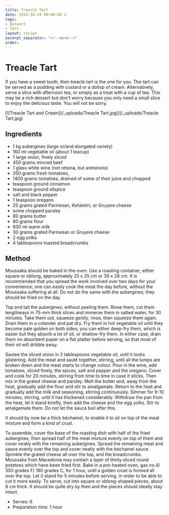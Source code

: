 ```yaml
---
title: Treacle Tart
date: 2019-10-19 00:00:00 Z
tags:
- Dessert
- Tart
layout: recipe
excerpt_separator: "<!--more-->"
order:
---
```


# Treacle Tart

If you have a sweet tooth, then treacle tart is the one for you. The tart can be served as a pudding with custard or a dollop of cream. Alternatively, serve a slice with afternoon tea, or simply as a treat with a cup of tea. This may be a rich dessert but don't worry because you only need a small slice to enjoy the delicious taste. You will not be sorry.

<!--more-->

[![Treacle Tart and Cream](/_uploads/Treacle Tart.jpg)](/_uploads/Treacle Tart.jpg)

## Ingredients

- 1 kg aubergines (large or/and elongated variety)
- 160 ml vegetable oil (about 1 teacup)
- 1 large onion, finely sliced
- 450 grams minced beef
- 1 glass white wine (not retsina, but aretsinoto)
- 350 grams fresh tomatoes,
- 1400 grams tomatoes, drained of some of their juice and chopped
- teaspoon ground cinnamon
- teaspoon ground allspice
- salt and black pepper
- 1 teaspoon oregano
- 25 grams grated Parmesan, Kefalotiri, or Gruyere cheese
- some chopped parsley
- 80 grams butter
- 80 grams flour
- 600 ml warm milk
- 30 grams grated Parmesan or Gruyere cheese
- 2 egg yolks
- 4 tablespoons toasted breadcrumbs


## Method

Moussaka should be baked in the oven. Use a roasting container, either square or oblong, approximately 25 x 25 cm or 39 x 28 cm. It is recommended that you spread the work involved over two days for your convenience; one can easily cook the meat the day before, without the Moussaka suffering at all. Do not do the same with the aubergines; they should be fried on the day.

Top and tail the aubergines, without peeling them. Rinse them, cut them lengthways in 75-mm thick slices and immerse them in salted water, for 30 minutes. Take them out, squeeze gently, rinse, then squeeze them again. Drain them in a colander and pat dry. Fry them in hot vegetable oil until they become pale golden on both sides; you can either deep-fry them, which is easier but they absorb a lot of oil, or shallow-fry them. In either case, drain them on absorbent paper on a flat platter before serving, so that most of their oil will dribble away.

Sautee the sliced onion in 2 tablespoons vegetable oil, until it looks glistening. Add the meat and sauté together, stirring, until all the lumps are broken down and the meat starts to change colour. Pour in the wine, add tomatoes, sliced finely, the spices, salt and pepper and the oregano. Cover and cook for 20 minutes, stirring from time to time in case it sticks. Then mix in the grated cheese and parsley.
Melt the butter and, away from the heat, gradually add the flour and stir to amalgamate. Return to the heat and gradually add the milk and seasoning, stirring continuously. Simmer for 9-10 minutes, stirring, until it has thickened considerably. Withdraw the pan from the heat, let it stand briefly, then add the cheese and the egg yolks. Stir to amalgamate them. Do not let the sauce boil after this.

It should by now be a thick béchamel, to enable it to sit on top of the meat mixture and form a kind of crust.

To assemble, cover the base of the roasting dish with half of the fried aubergines, then spread half of the meat mixture evenly on top of them and cover neatly with the remaining aubergines. Spread the remaining meat and sauce evenly over the top and cover neatly with the béchamel sauce. Sprinkle the grated cheese all over the top, and the breadcrumbs. Moussaka from Macedonia may contain a layer of thinly sliced round potatoes which have been fried first. Bake in a pre-heated oven, gas no.4/ 350 grades F/ 180 grades C, for 1 hour, until a golden crust is formed all over the top. Let it stand for 5 minutes before serving, in order to be able to cut it more easily. To serve, cut into square or oblong-shaped pieces, about 8 cm thick. It should be quite dry by then and the pieces should ideally stay intact.

- Serves: 6
- Preparation time: 1 hour
